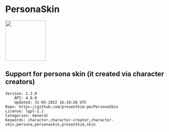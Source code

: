 # PersonaSkin
<img src="https://raw.githubusercontent.com/presentkim-pm/PersonaSkin/1b19cceffcf3b554152d2e9e87612a8f11fa1fa6/assets/icon.png" width="128" height="128" />

## Support for persona skin (it created via character creators)
```properties
Version: 1.2.0
    API: 4.0.0
    Updated: 31-05-2022 16:10:26 UTC
Repo: https://github.com/presentkim-pm/PersonaSkin
License: lgpl-2.1
Categories: General
Keywords: charactor,charactor-creator,charactor-skin,persona,personaskin,presentkim,skin
```